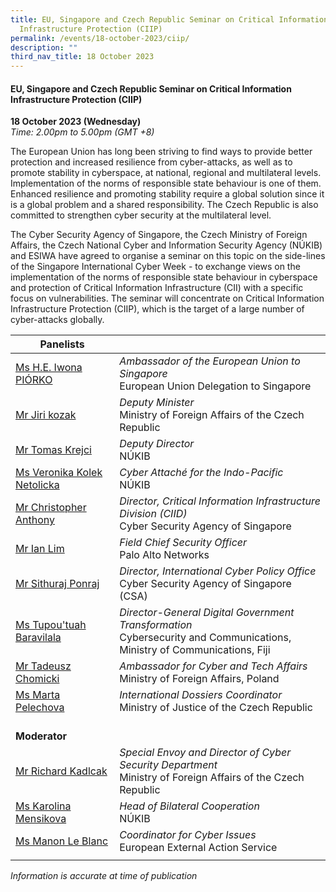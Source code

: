 ```yaml
---
title: EU, Singapore and Czech Republic Seminar on Critical Information
  Infrastructure Protection (CIIP)
permalink: /events/18-october-2023/ciip/
description: ""
third_nav_title: 18 October 2023
---
```

#### **EU, Singapore and Czech Republic Seminar on Critical Information Infrastructure Protection (CIIP)**

**18 October 2023 (Wednesday)**  
*Time: 2.00pm to 5.00pm (GMT +8)*

The European Union has long been striving to find ways to provide better protection and increased resilience from cyber-attacks, as well as to promote stability in cyberspace, at national, regional and multilateral levels. Implementation of the norms of responsible state behaviour is one of them. Enhanced resilience and promoting stability require a global solution since it is a global problem and a shared responsibility. The Czech Republic is also committed to strengthen cyber security at the multilateral level. 

The Cyber Security Agency of Singapore, the Czech Ministry of Foreign Affairs, the Czech National Cyber and Information Security Agency (NÚKIB) and ESIWA have agreed to organise a seminar on this topic on the side-lines of the Singapore International Cyber Week  - to exchange views on the implementation of the norms of responsible state behaviour in cyberspace and protection of Critical Information Infrastructure (CII) with a specific focus on vulnerabilities. The seminar will concentrate on Critical Information Infrastructure Protection (CIIP), which is the target of a large number of cyber-attacks globally.


|**Panelists**          |                                                              |
| -------- | -------- |
| [Ms H.E. Iwona PIÓRKO](/speakers/ms-he-iwona-piorko/)  | *Ambassador of the European Union to Singapore*<br>European Union Delegation to Singapore      |
| [Mr Jiri kozak](/speakers/mr-jiri-kozak/)  | *Deputy Minister*<br>Ministry of Foreign Affairs of the Czech Republic      |
| [Mr Tomas Krejci](/speakers/mr-tomas-krejci/)  | *Deputy Director*<br>NÚKIB           |
| [Ms Veronika Kolek Netolicka](/speakers/ms-veronika-kolek-netolicka/)  | *Cyber Attaché for the Indo-Pacific*<br>NÚKIB      |
| [Mr Christopher Anthony](/speakers/mr-christopher-anthony/)  | *Director, Critical Information Infrastructure Division (CIID)*<br> Cyber Security Agency of Singapore      |
| [Mr Ian Lim](/speakers/mr-ian-lim/)  | *Field Chief Security Officer*<br> Palo Alto Networks      |
| [Mr Sithuraj Ponraj](/speakers/mr-sithuraj-ponraj/)  | *Director, International Cyber Policy Office*<br> Cyber Security Agency of Singapore (CSA)      |
| [Ms Tupou'tuah Baravilala](/speakers/ms-tupoutuah-baravilala/)  | *Director-General Digital Government Transformation*<br> Cybersecurity and Communications, Ministry of Communications, Fiji      |
| [Mr Tadeusz Chomicki](/speakers/mr-tadeusz-chomicki/)  | *Ambassador for Cyber and Tech Affairs*<br> Ministry of Foreign Affairs, Poland      |
| [Ms Marta Pelechova](/speakers/ms-marta-pelechova/)  | *International Dossiers Coordinator*<br> Ministry of Justice of the Czech Republic      |
| <br> **Moderator**          |                                                              |
| [Mr Richard Kadlcak](/speakers/mr-richard-kadlcak/)  | *Special Envoy and Director of Cyber Security Department*<br>Ministry of Foreign Affairs of the Czech Republic                |
| [Ms Karolina Mensikova](/speakers/ms-karolina-mensikova/)  | *Head of Bilateral Cooperation*<br>NÚKIB                |
| [Ms Manon Le Blanc](/speakers/ms-manon-le-blanc)  | *Coordinator for Cyber Issues*<br>European External Action Service                |
| | |



*Information is accurate at time of publication*